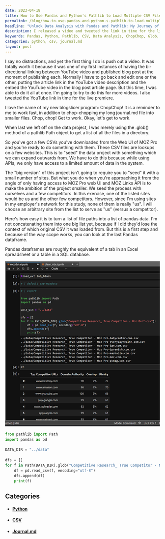 ```yaml
---
date: 2023-04-18
title: How to Use Pandas and Python's Pathlib to Load Multiple CSV Files for Data Analysis
permalink: /blog/how-to-use-pandas-and-python-s-pathlib-to-load-multiple-csv-files-for-data-analysis/
headline: "Unlock Data Analysis with Pandas and Pathlib: My Journey of Automating File Loading"
description: I released a video and tweeted the link in time for the live premiere, and I created a program called ChopChop to help me chop my journal.md file. I used the .glob() method of a pathlib Path object to get a list of all the files in a directory, which I then used to 'seed' my data project. Finally, I used pandas dataframes to turn the list of file paths into something I can expand outwards from. Check out my blog.
keywords: Pandas, Python, Pathlib, CSV, Data Analysis, ChopChop, Glob, Path, Object, Directory, Seed, Data Project, Video, Live Premiere, Journal.md, Files, Dataframes
categories: python, csv, journal.md
layout: post
---
```


I say no distractions, and yet the first thing I do is push out a video. It was
totally worth it because it was one of my first instances of having the
bi-directional linking between YouTube video and published blog post at the
moment of publishing each. Normally I have to go back and edit one or the
other, putting the article link in the YouTube video description and the embed
the YouTube video in the blog post article page. But this time, I was able to
do it all at once. I'm going to try to do this for more videos. I also tweeted
the YouTube link in time for the live premiere.

I love the name of my new blogslicer program: ChopChop! It is a reminder to me
to work fast, in addition to chop-chopping my long journal.md file into smaller
files. Chop, chop! Get to work. Okay, let's get to work.

When last we left off on the data project, I was merely using the .glob()
method of a pathlib Path object to get a list of all the files in a directory.

So you've got a few CSVs you've downloaded from the Web UI of MOZ Pro and
you're ready to do something with them. These CSV files are lookups on a few
websites. This is to "seed" the data project with something which we can expand
outwards from. We have to do this because while using APIs, we only have access
to a limited amount of data in the system.

The "big version" of this project isn't going to require you to "seed" it with
a small number of sites. But what you do when you're approaching it from the
angle of only having access to MOZ Pro web UI and MOZ Links API is to make the
ambition of the project smaller. We seed the process with ourselves and a few
competitors. In this exercise, one of the listed sites would be us and the
other few competitors. However, since I'm using sites in my employer's network
for this study, none of them is really "us". I will choose an arbitrary site
from the list to serve as "us" (versus a competitor).

Here's how easy it is to turn a list of file paths into a list of pandas data.
I'm not concatenating them into one big list yet, because if I did they'd lose
the context of which original CSV it was loaded from. But this is a first step
and because of the way scope works, you can look at the last Pandas dataframe.

Pandas dataframes are roughly the equivalent of a tab in an Excel spreadsheet
or a table in a SQL database.

![Python Path Glob Pandas Df List Concat](/assets/images/Python-Path-glob-pandas-df-list-concat.png)

```python
from pathlib import Path
import pandas as pd

DATA_DIR = "../data"

dfs = []
for f in Path(DATA_DIR).glob("Competitive Research_ True Competitor - Moz Pro*.csv"):
    df = pd.read_csv(f, encoding="utf-8")
    dfs.append(df)
    print(f)
```


## Categories

<ul>
<li><h4><a href='/python/'>Python</a></h4></li>
<li><h4><a href='/csv/'>CSV</a></h4></li>
<li><h4><a href='/journal-md/'>Journal.md</a></h4></li></ul>